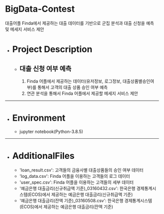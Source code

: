 # BigData-Contest
대출어플 Finda에서 제공하는 대출 데이터를 기반으로 군집 분석과 대출 신청을 예측 및 메세지 서비스 제안

* # Project Description
  * ## 대출 신청 여부 예측
    1. Finda 어플에서 제공하는 데이터(유저정보, 로그정보, 대출상품별승인여부)를 통해서 고객의 대출 상품 승인 여부 예측
    2. 연관 분석을 통해서 Finda 어플에서 제공할 메세지 서비스 제안
***
 * # Environment
   * jupyter notebook(Python-3.8.5)
***
 * # AdditionalFiles
   * 'loan_result.csv': 고객들의 금융사별 대출상품들의 승인 여부 데이터
   * 'log_data.csv': Finda 어플을 이용하는 고객들의 로그 데이터
   * 'user_spec.csv': Finda 어플을 이용하는 고객들의 세부 데이터
   * '예금은행 대출금리(신규취급액 기준)_03160432.csv': 한국은행 경제통계시스템(ECOS)에서 제공하는 예금은행 대출금리(신규취급액 기준)
   * '예금은행 대출금리(잔액 기준)_03160508.csv': 한국은행 경제통계시스템(ECOS)에서 제공하는 예금은행 대출금리(잔액 기준)
